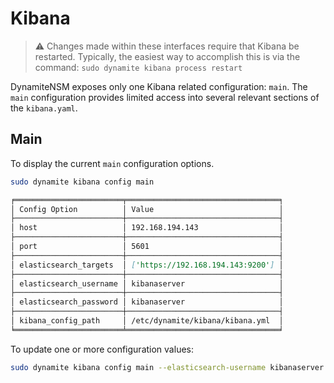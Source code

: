 # Kibana

> ⚠️ Changes made within these interfaces require that Kibana be restarted. Typically, the easiest way to 
> accomplish this is via the command:
> `sudo dynamite kibana process restart`


DynamiteNSM exposes only one Kibana related configuration: `main`. 
The `main` configuration provides limited access into several relevant sections of the `kibana.yaml`.

## Main

To display the current `main` configuration options.

```bash
sudo dynamite kibana config main
```

```markdown
╒════════════════════════╤══════════════════════════════════╕
│ Config Option          │ Value                            │
├────────────────────────┼──────────────────────────────────┤
│ host                   │ 192.168.194.143                  │
├────────────────────────┼──────────────────────────────────┤
│ port                   │ 5601                             │
├────────────────────────┼──────────────────────────────────┤
│ elasticsearch_targets  │ ['https://192.168.194.143:9200'] │
├────────────────────────┼──────────────────────────────────┤
│ elasticsearch_username │ kibanaserver                     │
├────────────────────────┼──────────────────────────────────┤
│ elasticsearch_password │ kibanaserver                     │
├────────────────────────┼──────────────────────────────────┤
│ kibana_config_path     │ /etc/dynamite/kibana/kibana.yml  │
╘════════════════════════╧══════════════════════════════════╛
```

To update one or more configuration values:

```bash
sudo dynamite kibana config main --elasticsearch-username kibanaserver --elasticsearch-password "changeme"
```